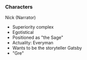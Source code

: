 ### Characters
Nick (Narrator)
- Superiority complex
- Egotistical
- Positioned as "the Sage"
- Actuality: Everyman
- Wants to be the storyteller
Gatsby
- "Gre"